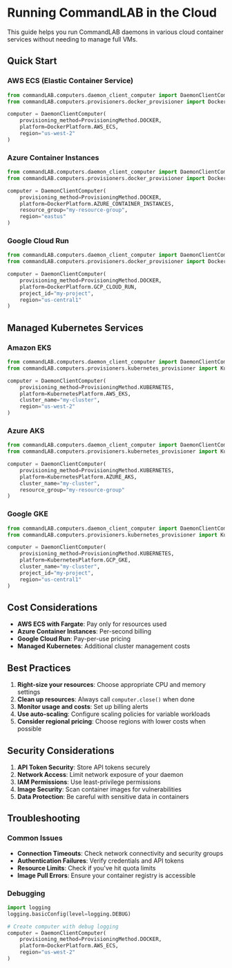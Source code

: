 # Running CommandLAB in the Cloud

This guide helps you run CommandLAB daemons in various cloud container services without needing to manage full VMs.

## Quick Start

### AWS ECS (Elastic Container Service)

```python
from commandLAB.computers.daemon_client_computer import DaemonClientComputer, ProvisioningMethod
from commandLAB.computers.provisioners.docker_provisioner import DockerPlatform

computer = DaemonClientComputer(
    provisioning_method=ProvisioningMethod.DOCKER,
    platform=DockerPlatform.AWS_ECS,
    region="us-west-2"
)
```

### Azure Container Instances

```python
from commandLAB.computers.daemon_client_computer import DaemonClientComputer, ProvisioningMethod
from commandLAB.computers.provisioners.docker_provisioner import DockerPlatform

computer = DaemonClientComputer(
    provisioning_method=ProvisioningMethod.DOCKER,
    platform=DockerPlatform.AZURE_CONTAINER_INSTANCES,
    resource_group="my-resource-group",
    region="eastus"
)
```

### Google Cloud Run

```python
from commandLAB.computers.daemon_client_computer import DaemonClientComputer, ProvisioningMethod
from commandLAB.computers.provisioners.docker_provisioner import DockerPlatform

computer = DaemonClientComputer(
    provisioning_method=ProvisioningMethod.DOCKER,
    platform=DockerPlatform.GCP_CLOUD_RUN,
    project_id="my-project",
    region="us-central1"
)
```

## Managed Kubernetes Services

### Amazon EKS

```python
from commandLAB.computers.daemon_client_computer import DaemonClientComputer, ProvisioningMethod
from commandLAB.computers.provisioners.kubernetes_provisioner import KubernetesPlatform

computer = DaemonClientComputer(
    provisioning_method=ProvisioningMethod.KUBERNETES,
    platform=KubernetesPlatform.AWS_EKS,
    cluster_name="my-cluster",
    region="us-west-2"
)
```

### Azure AKS

```python
from commandLAB.computers.daemon_client_computer import DaemonClientComputer, ProvisioningMethod
from commandLAB.computers.provisioners.kubernetes_provisioner import KubernetesPlatform

computer = DaemonClientComputer(
    provisioning_method=ProvisioningMethod.KUBERNETES,
    platform=KubernetesPlatform.AZURE_AKS,
    cluster_name="my-cluster",
    resource_group="my-resource-group"
)
```

### Google GKE

```python
from commandLAB.computers.daemon_client_computer import DaemonClientComputer, ProvisioningMethod
from commandLAB.computers.provisioners.kubernetes_provisioner import KubernetesPlatform

computer = DaemonClientComputer(
    provisioning_method=ProvisioningMethod.KUBERNETES,
    platform=KubernetesPlatform.GCP_GKE,
    cluster_name="my-cluster",
    project_id="my-project",
    region="us-central1"
)
```

## Cost Considerations

- **AWS ECS with Fargate**: Pay only for resources used
- **Azure Container Instances**: Per-second billing
- **Google Cloud Run**: Pay-per-use pricing
- **Managed Kubernetes**: Additional cluster management costs

## Best Practices

1. **Right-size your resources**: Choose appropriate CPU and memory settings
2. **Clean up resources**: Always call `computer.close()` when done
3. **Monitor usage and costs**: Set up billing alerts
4. **Use auto-scaling**: Configure scaling policies for variable workloads
5. **Consider regional pricing**: Choose regions with lower costs when possible

## Security Considerations

1. **API Token Security**: Store API tokens securely
2. **Network Access**: Limit network exposure of your daemon
3. **IAM Permissions**: Use least-privilege permissions
4. **Image Security**: Scan container images for vulnerabilities
5. **Data Protection**: Be careful with sensitive data in containers

## Troubleshooting

### Common Issues

- **Connection Timeouts**: Check network connectivity and security groups
- **Authentication Failures**: Verify credentials and API tokens
- **Resource Limits**: Check if you've hit quota limits
- **Image Pull Errors**: Ensure your container registry is accessible

### Debugging

```python
import logging
logging.basicConfig(level=logging.DEBUG)

# Create computer with debug logging
computer = DaemonClientComputer(
    provisioning_method=ProvisioningMethod.DOCKER,
    platform=DockerPlatform.AWS_ECS,
    region="us-west-2"
) 